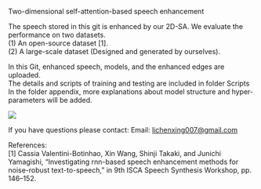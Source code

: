 
Two-dimensional self-attention-based speech enhancement

The speech stored in this git is enhanced by our 2D-SA. 
We evaluate the performance on two datasets. <br>
(1) An open-source dataset [1]. <br>
(2) A large-scale dataset (Designed and generated by ourselves). <br>

In this Git, enhanced speech, models, and the enhanced edges are uploaded. <br> 
The details and scripts of training and testing are included in folder Scripts <br>
In the folder appendix, more explanations about model structure and hyper-parameters will be added.

![](https://github.com/chenxinglili/Two-dimensional-Self-attention-based-Speech-Enhancement/blob/master/appendix/example.jpg)  

If you have questions please contact:
Email: lichenxing007@gmail.com

References: <br>
[1] Cassia Valentini-Botinhao, Xin Wang, Shinji Takaki, and Junichi Yamagishi, “Investigating rnn-based speech enhancement methods for noise-robust text-to-speech,” in 9th ISCA Speech Synthesis Workshop, pp. 146–152.
